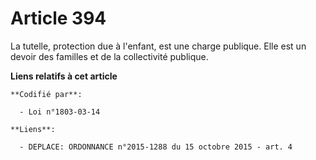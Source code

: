 # Article 394

La tutelle, protection due à l'enfant, est une charge publique. Elle est un devoir des familles et de la collectivité
publique.

**Liens relatifs à cet article**

	**Codifié par**:

	  - Loi n°1803-03-14

	**Liens**:

	  - DEPLACE: ORDONNANCE n°2015-1288 du 15 octobre 2015 - art. 4
